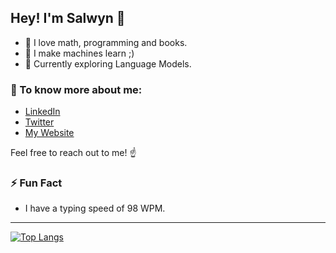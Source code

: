 
## Hey! I'm Salwyn 👋
- 🌱 I love math, programming and books.
- 🤖 I make machines learn ;)
- 🔭 Currently exploring Language Models.

### 💬 To know more about me:
- [LinkedIn](https://www.linkedin.com/in/salwyn-mathew-4579381b7/)
- [Twitter](https://twitter.com/salwinator_)
- [My Website](https://salwyn.notion.site/Salwyn-Mathew-116b736be1cd4addbd2708fd2d785722)

Feel free to reach out to me! ☝

### ⚡ Fun Fact
- I have a typing speed of 98 WPM.

---

[![Top Langs](https://github-readme-stats.vercel.app/api/top-langs/?username=Salwyn13&layout=compact)](https://github.com/Salwyn13/github-readme-stats)
